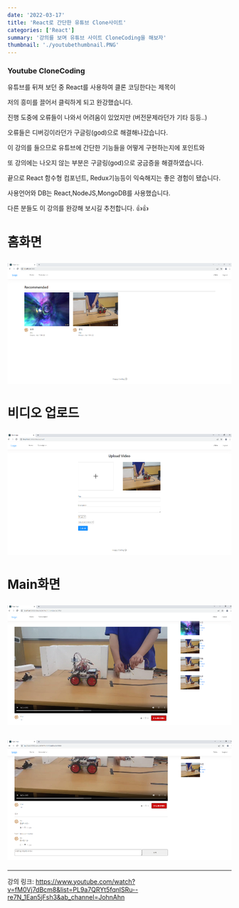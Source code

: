 ```yaml
---
date: '2022-03-17'
title: 'React로 간단한 유튜브 Clone사이트'
categories: ['React']
summary: '강의를 보며 유튜브 사이트 CloneCoding을 해보자'
thumbnail: './youtubethumbnail.PNG'
---
```


### Youtube CloneCoding

유튜브를 뒤져 보던 중 React를 사용하여 클론 코딩한다는 제목이

저의 흥미를 끌어서 클릭하게 되고 완강했습니다.

진행 도중에 오류들이 나와서 어려움이 있었지만 (버전문제라던가 기타 등등..)

오류들은 디버깅이라던가 구글링(god)으로 해결해나갔습니다.

이 강의를 들으므로 유튜브에 간단한 기능들을 어떻게 구현하는지에 포인트와

또 강의에는 나오지 않는 부분은 구글링(god)으로 궁금증을 해결하였습니다.

끝으로 React 함수형 컴포넌트, Redux기능등이 익숙해지는 좋은 경험이 됐습니다.

사용언어와 DB는 React,NodeJS,MongoDB를 사용했습니다.

다른 분들도 이 강의를 완강해 보시길 추천합니다. 👍👍

# 홈화면

## ![file:///C:/Reactblog/LEEBLOG/static/youtube/youtubeCloneHome.PNG](../static/youtube/youtubeCloneHome.PNG)

# 비디오 업로드

## ![file:///C:/Reactblog/LEEBLOG/static/youtube/youtubeCloneUploadVideo.PNG](../static/youtube/youtubeCloneUploadVideo.PNG)

# Main화면

## ![file:///C:/Reactblog/LEEBLOG/static/youtube/youtubeCloneMain1.PNG](../static/youtube/youtubeCloneMain1.PNG)

## ![file:///C:/Reactblog/LEEBLOG/static/youtube/youtubeCloneMain2.PNG](../static/youtube/youtubeCloneMain2.PNG)

---

강의 링크: https://www.youtube.com/watch?v=fM0Vj7dBcm8&list=PL9a7QRYt5fqnlSRu--re7N_1Ean5jFsh3&ab_channel=JohnAhn
